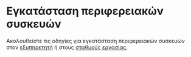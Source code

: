 # Εγκατάσταση περιφερειακών συσκευών

Ακολουθείστε τις οδηγίες για εγκατάσταση περιφερειακών συσκευών στον [εξυπηρετητή](../server/peripherals.md) ή στους [σταθμούς εργασίας](../client/peripherals.md).
